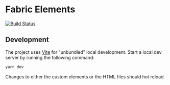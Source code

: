 # Fabric Elements

[![Build Status](https://travis.schibsted.io/finn/fabric-elements.svg?token=c2i7RTPCstzjYPkxuoGG&branch=master)](https://travis.schibsted.io/finn/fabric-elements)

## Development

The project uses [Vite](https://vitejs.dev/) for "unbundled" local development.
Start a local dev server by running the following command:

```sh
yarn dev
```

Changes to either the custom elements or the HTML files should hot reload.
